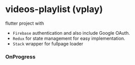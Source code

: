 # videos-playlist (vplay)

flutter project with 
 * `Firebase` authentication and also include Google OAuth.
 * `Redux` for state management for easy implementation.
 * `Stack` wrapper for fullpage loader
 
 ### OnProgress
